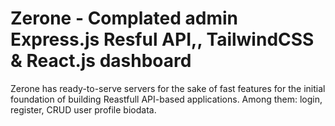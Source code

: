 # Zerone - Complated admin Express.js Resful API,, TailwindCSS & React.js dashboard

Zerone has ready-to-serve servers for the sake of fast features for the initial foundation of building Reastfull API-based applications. Among them: login, register, CRUD user profile biodata.
